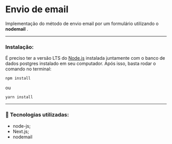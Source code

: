 # Envio de email

Implementação do método de envio email por um formulário utilizando o **nodemail** .


<div style='text-align: center'>
</div>

<hr>

### Instalação:
É preciso ter a versão LTS do <a href='https://nodejs.org/en/'>Node.js</a> instalada juntamente com o banco de dados postgres instalado em seu computador.
Após isso, basta rodar o comando no terminal:

```
npm install
```
ou
```
yarn install
```
<hr> 

### 🚀 Tecnologias utilizadas:
  - node-js;
  - Next.js;
  - nodemail
